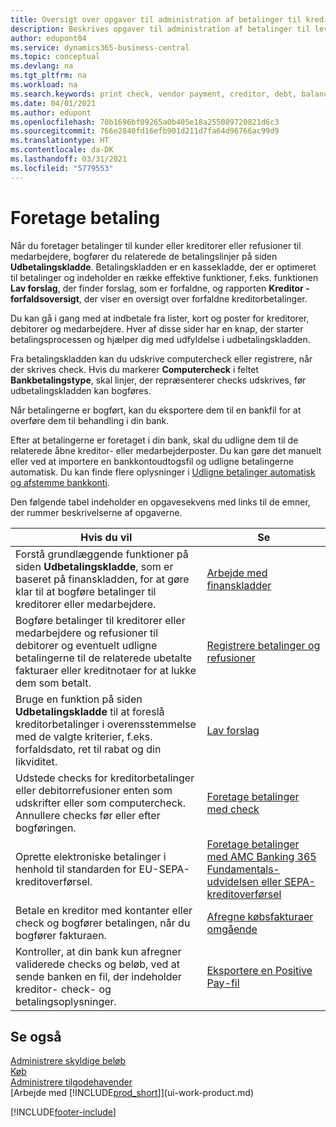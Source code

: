 ```yaml
---
title: Oversigt over opgaver til administration af betalinger til kreditorer | Microsoft Docs
description: Beskrives opgaver til administration af betalinger til leverandører eller kreditorer, herunder bogføring af betalingslinjer og visning af en oversigt over den forfaldne saldo.
author: edupont04
ms.service: dynamics365-business-central
ms.topic: conceptual
ms.devlang: na
ms.tgt_pltfrm: na
ms.workload: na
ms.search.keywords: print check, vendor payment, creditor, debt, balance due, AP
ms.date: 04/01/2021
ms.author: edupont
ms.openlocfilehash: 70b1696bf09265a0b405e18a255089720821d6c3
ms.sourcegitcommit: 766e2840fd16efb901d211d7fa64d96766ac99d9
ms.translationtype: HT
ms.contentlocale: da-DK
ms.lasthandoff: 03/31/2021
ms.locfileid: "5779553"
---
```

# <a name="making-payments"></a>Foretage betaling

Når du foretager betalinger til kunder eller kreditorer eller refusioner til medarbejdere, bogfører du relaterede de betalingslinjer på siden **Udbetalingskladde**. Betalingskladden er en kassekladde, der er optimeret til betalinger og indeholder en række effektive funktioner, f.eks. funktionen **Lav forslag**, der finder forslag, som er forfaldne, og rapporten **Kreditor - forfaldsoversigt**, der viser en oversigt over forfaldne kreditorbetalinger.  

Du kan gå i gang med at indbetale fra lister, kort og poster for kreditorer, debitorer og medarbejdere. Hver af disse sider har en knap, der starter betalingsprocessen og hjælper dig med udfyldelse i udbetalingskladden.  

Fra betalingskladden kan du udskrive computercheck eller registrere, når der skrives check. Hvis du markerer **Computercheck** i feltet **Bankbetalingstype**, skal linjer, der repræsenterer checks udskrives, før udbetalingskladden kan bogføres.

Når betalingerne er bogført, kan du eksportere dem til en bankfil for at overføre dem til behandling i din bank.

Efter at betalingerne er foretaget i din bank, skal du udligne dem til de relaterede åbne kreditor- eller medarbejderposter. Du kan gøre det manuelt eller ved at importere en bankkontoudtogsfil og udligne betalingerne automatisk. Du kan finde flere oplysninger i [Udligne betalinger automatisk og afstemme bankkonti](receivables-apply-payments-auto-reconcile-bank-accounts.md).

Den følgende tabel indeholder en opgavesekvens med links til de emner, der rummer beskrivelserne af opgaverne.

| Hvis du vil | Se |
| --- | --- |
|Forstå grundlæggende funktioner på siden **Udbetalingskladde**, som er baseret på finanskladden, for at gøre klar til at bogføre betalinger til kreditorer eller medarbejdere.|[Arbejde med finanskladder](ui-work-general-journals.md)|
|Bogføre betalinger til kreditorer eller medarbejdere og refusioner til debitorer og eventuelt udligne betalingerne til de relaterede ubetalte fakturaer eller kreditnotaer for at lukke dem som betalt.|[Registrere betalinger og refusioner](payables-how-post-payments-refunds.md)|
| Bruge en funktion på siden **Udbetalingskladde** til at foreslå kreditorbetalinger i overensstemmelse med de valgte kriterier, f.eks. forfaldsdato, ret til rabat og din likviditet. |[Lav forslag](payables-how-suggest-vendor-payments.md) |
| Udstede checks for kreditorbetalinger eller debitorrefusioner enten som udskrifter eller som computercheck. Annullere checks før eller efter bogføringen. |[Foretage betalinger med check](payables-how-work-checks.md) |
|Oprette elektroniske betalinger i henhold til standarden for EU-SEPA-kreditoverførsel.|[Foretage betalinger med AMC Banking 365 Fundamentals-udvidelsen eller SEPA-kreditoverførsel](finance-make-payments-with-bank-data-conversion-service-or-sepa-credit-transfer.md)|
| Betale en kreditor med kontanter eller check og bogfører betalingen, når du bogfører fakturaen. |[Afregne købsfakturaer omgående](finance-how-to-settle-purchase-invoices-promptly.md) |
| Kontroller, at din bank kun afregner validerede checks og beløb, ved at sende banken en fil, der indeholder kreditor- check- og betalingsoplysninger. |[Eksportere en Positive Pay-fil](finance-how-positive-pay.md) |

## <a name="see-also"></a>Se også
[Administrere skyldige beløb](payables-manage-payables.md)  
[Køb](purchasing-manage-purchasing.md)  
[Administrere tilgodehavender](receivables-manage-receivables.md)  
[Arbejde med [!INCLUDE[prod_short](includes/prod_short.md)]](ui-work-product.md)  


[!INCLUDE[footer-include](includes/footer-banner.md)]